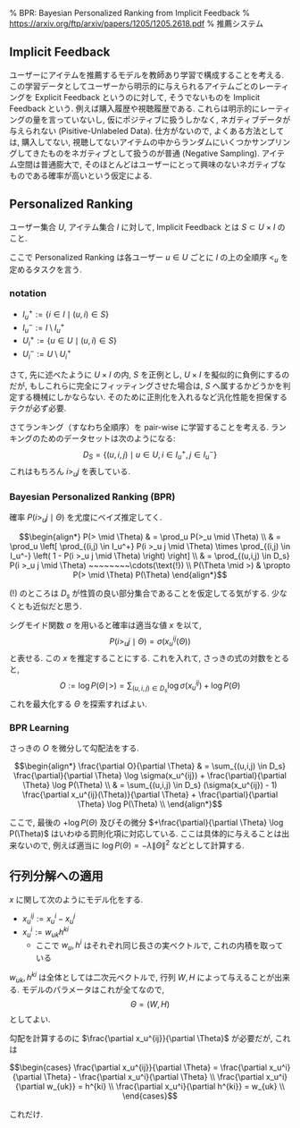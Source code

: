 % BPR: Bayesian Personalized Ranking from Implicit Feedback
% https://arxiv.org/ftp/arxiv/papers/1205/1205.2618.pdf
% 推薦システム

## Implicit Feedback

ユーザーにアイテムを推薦するモデルを教師あり学習で構成することを考える.
この学習データとしてユーザーから明示的に与えられるアイテムごとのレーティングを Explicit Feedback というのに対して,
そうでないものを Implicit Feedback という.
例えば購入履歴や視聴履歴である.
これらは明示的にレーティングの量を言っていないし,
仮にポジティブに扱うしかなく, ネガティブデータが与えられない (Pisitive-Unlabeled Data).
仕方がないので, よくある方法としては, 購入してない, 視聴してないアイテムの中からランダムにいくつかサンプリングしてきたものをネガティブとして扱うのが普通 (Negative Sampling).
アイテム空間は普通膨大で, そのほとんどはユーザーにとって興味のないネガティブなものである確率が高いという仮定による.

## Personalized Ranking

ユーザー集合 $U$,
アイテム集合 $I$ に対して,
Implicit Feedback とは $S \subset U \times I$ のこと.

ここで Personalized Ranking は各ユーザー $u \in U$ ごとに $I$ の上の全順序 $<_u$ を定めるタスクを言う.

### notation

- $I_u^+ := \{ i \in I \mid (u,i) \in S\}$
- $I_u^- := I \setminus I_u^+$
- $U_i^+ := \{ u \in U \mid (u,i) \in S\}$
- $U_i^- := U \setminus U_i^+$

さて, 先に述べたように $U \times I$ の内, $S$ を正例とし,
$U \times I$ を擬似的に負例にするのだが, もしこれらに完全にフィッティングさせた場合は,
$S$ へ属するかどうかを判定する機械にしかならない.
そのために正則化を入れるなど汎化性能を担保するテクが必ず必要.

さてランキング（すなわち全順序）を pair-wise に学習することを考える.
ランキングのためのデータセットは次のようになる:
$$D_S = \{ (u, i, j) \mid u \in U, i \in I_u^+, j \in I_u^- \}$$
これはもちろん $i >_u j$ を表している.

### Bayesian Personalized Ranking (BPR)

確率 $P(i >_u j \mid \Theta)$ を尤度にベイズ推定してく.

$$\begin{align*}
P(> \mid \Theta)
& = \prod_u P(>_u \mid \Theta) \\
& = \prod_u
    \left[ \prod_{(i,j) \in I_u^+} P(i >_u j \mid \Theta)
        \times \prod_{(i,j) \in I_u^-} \left( 1 - P(i >_u j \mid \Theta) \right)
    \right] \\
& = \prod_{(u,i,j) \in D_s} P(i >_u j \mid \Theta) ~~~~~~~~\cdots(\text{!}) \\
P(\Theta \mid >) & \propto P(> \mid \Theta) P(\Theta)
\end{align*}$$

(!) のところは $D_s$ が性質の良い部分集合であることを仮定してる気がする.
少なくとも近似だと思う.

シグモイド関数 $\sigma$ を用いると確率は適当な値 $x$ を以て,
$$P(i >_u j \mid \Theta) = \sigma\left(x_u^{ij}(\Theta)\right)$$
と表せる.
この $x$ を推定することにする.
これを入れて, さっきの式の対数をとると,
$$O := \log P(\Theta \mid >) = \sum_{(u,i,j) \in D_s} \log \sigma(x_u^{ij}) + \log P(\Theta)$$
これを最大化する $\Theta$ を探索すればよい.

### BPR Learning

さっきの $O$ を微分して勾配法をする.

$$\begin{align*}
\frac{\partial O}{\partial \Theta}
& = \sum_{(u,i,j) \in D_s} \frac{\partial}{\partial \Theta} \log \sigma(x_u^{ij}) + \frac{\partial}{\partial \Theta} \log P(\Theta) \\
& = \sum_{(u,i,j) \in D_s} (\sigma(x_u^{ij}) - 1) \frac{\partial x_u^{ij}(\Theta)}{\partial \Theta} + \frac{\partial}{\partial \Theta} \log P(\Theta) \\
\end{align*}$$

ここで, 最後の $+ \log P(\Theta)$ 及びその微分 $+\frac{\partial}{\partial \Theta} \log P(\Theta)$ はいわゆる罰則化項に対応している.
ここは具体的に与えることは出来ないので, 例えば適当に $\log P(\Theta) = - \lambda \| \Theta \|^2$ などとして計算する.

## 行列分解への適用

$x$ に関して次のようにモデル化をする.

- $x_u^{ij} := x_u^i - x_u^j$
- $x_u^i := w_{uk} h^{ki}$
    - ここで $w_u, h^i$ はそれぞれ同じ長さの実ベクトルで, これの内積を取っている

$w_{uk}, h^{ki}$ は全体としては二次元ベクトルで, 行列 $W, H$ によって与えることが出来る.
モデルのパラメータはこれが全てなので,
$$\Theta = (W, H)$$
としてよい.

勾配を計算するのに
$\frac{\partial x_u^{ij}}{\partial \Theta}$
が必要だが, これは

$$\begin{cases}
\frac{\partial x_u^{ij}}{\partial \Theta} = \frac{\partial x_u^i}{\partial \Theta} - \frac{\partial x_u^i}{\partial \Theta} \\
\frac{\partial x_u^i}{\partial w_{uk}} = h^{ki} \\
\frac{\partial x_u^i}{\partial h^{ki}} = w_{uk} \\
\end{cases}$$

これだけ.

